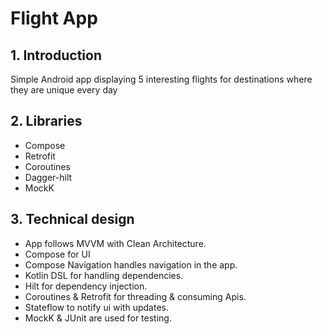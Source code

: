 # Flight App

## 1. Introduction
Simple Android app displaying 5 interesting flights for destinations where they are unique every day

## 2. Libraries
- Compose
- Retrofit
- Coroutines
- Dagger-hilt
- MockK

## 3. Technical design
- App follows MVVM with Clean Architecture.
- Compose for UI 
- Compose Navigation handles navigation in the app.
- Kotlin DSL for handling dependencies.
- Hilt for dependency injection.
- Coroutines & Retrofit for threading & consuming Apis.
- Stateflow to notify ui with updates.
- MockK & JUnit are used for testing.

